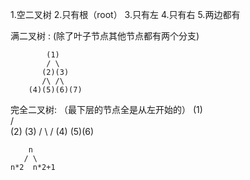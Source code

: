 1.空二叉树 2.只有根（root） 3.只有左 4.只有右 5.两边都有


满二叉树 : (除了叶子节点其他节点都有两个分支)

            (1)
            / \
           (2)(3)
           /\ /\
        (4)(5)(6)(7)

完全二叉树: （最下层的节点全是从左开始的）
                (1)                      
                / \
              (2)  (3)
              / \   /
            (4) (5)(6)



        n
       / \
    n*2  n*2+1